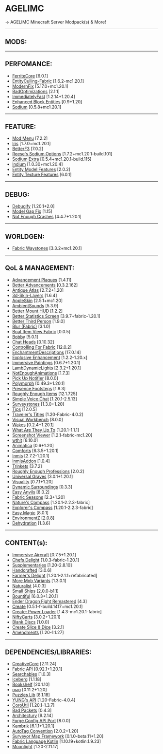 # AGELIMC

-> AGELIMC Minecraft Server Modpack(s) &amp; More!

---
MODS:
---

---
PERFOMANCE:
---
<html><body><ul>
	<li><a href="https://modrinth.com/mod/uXXizFIs">FerriteCore</a> [6.0.1]</li>
	<li><a href="https://modrinth.com/mod/NNAgCjsB">EntityCulling-Fabric</a> [1.6.2-mc1.20.1]</li>
	<li><a href="https://modrinth.com/mod/nmDcB62a">ModernFix</a> [5.17.0+mc1.20.1]</li>	
	<li><a href="https://modrinth.com/mod/g96Z4WVZ">BadOptimizations</a> [2.1.1]</li>
	<li><a href="https://modrinth.com/mod/5ZwdcRci">ImmediatelyFast</a> [1.2.14+1.20.4]</li>
	<li><a href="https://modrinth.com/mod/OVuFYfre">Enhanced Block Entities</a> [0.9+1.20]</li>
	<li><a href="https://modrinth.com/mod/AANobbMI">Sodium</a> [0.5.8+mc1.20.1]</li>
</ul></body></html>

---
FEATURE:
---
<html><body><ul>
	<li><a href="https://modrinth.com/mod/mOgUt4GM">Mod Menu</a> [7.2.2]</li>
	<li><a href="https://modrinth.com/mod/YL57xq9U">Iris</a> [1.7.0+mc1.20.1]</li>
	<li><a href="https://modrinth.com/mod/8shC1gFX">BetterF3</a> [7.0.2]</li>
	<li><a href="https://modrinth.com/mod/Bh37bMuy">Reese's Sodium Options</a> [1.7.2+mc1.20.1-build.101]</li>
	<li><a href="https://modrinth.com/mod/PtjYWJkn">Sodium Extra</a> [0.5.4+mc1.20.1-build.115]</li>
	<li><a href="https://modrinth.com/mod/Orvt0mRa">Indium</a> [1.0.30+mc1.20.4]</li>
	<li><a href="https://modrinth.com/mod/4I1XuqiY">Entity Model Features</a> [2.0.2]</li>
	<li><a href="https://modrinth.com/mod/BVzZfTc1">Entity Texture Features</a> [6.0.1]</li>
</ul></body></html>

---
DEBUG:
---
<html><body><ul>
	<li><a href="https://modrinth.com/mod/QwxR6Gcd">Debugify</a> [1.20.1+2.0]</li>
	<li><a href="https://modrinth.com/mod/QdG47OkI">Model Gap Fix</a> [1.15]</li>
	<li><a href="https://modrinth.com/mod/yM94ont6">Not Enough Crashes</a> [4.4.7+1.20.1]</li>
</ul></body></html>

---  
WORLDGEN:  
---  
<html><body><ul>
	<li><a href="https://modrinth.com/mod/sTZr7NVo">Fabric Waystones</a> [3.3.2+mc1.20.1]</li>
</ul></body></html>

---
QoL & MANAGEMENT:  
---
<html><body><ul>
	<li><a href="https://modrinth.com/mod/9NM0dXub">Advancement Plaques</a> [1.4.11]</li>
	<li><a href="https://modrinth.com/mod/Q2OqKxDG">Better Advancements</a> [0.3.2.162]</li>
	<li><a href="https://modrinth.com/mod/Y5Ve4Ui4">Antique Atlas</a> [2.7.2+1.20]</li>
	<li><a href="https://modrinth.com/mod/zV5r3pPn">3d-Skin-Layers</a> [1.6.4]</li>
	<li><a href="https://modrinth.com/mod/EsAfCjCV">AppleSkin</a> [2.5.1+mc1.20]</li>
	<li><a href="https://modrinth.com/mod/fM515JnW">AmbientSounds</a> [5.3.9]</li>
	<li><a href="https://modrinth.com/mod/kqJFAPU9">Better Mount HUD</a> [1.2.2]</li>
	<li><a href="https://modrinth.com/mod/n6PXGAoM">Better Statistics Screen</a> [3.9.7+fabric-1.20.1]</li>
	<li><a href="https://modrinth.com/mod/G1s2WpNo">Better Third Person</a> [1.9.0]</li>
	<li><a href="https://modrinth.com/mod/NK39zBp2">Blur (Fabric)</a> [3.1.0]</li>
	<li><a href="https://modrinth.com/mod/BdKIyOLe">Boat Item View Fabric</a> [0.0.5]</li>
	<li><a href="https://modrinth.com/mod/M08ruV16">Bobby</a> [5.0.1]</li>
	<li><a href="https://modrinth.com/mod/Wb5oqrBJ">Chat Heads</a> [0.10.32]</li>
	<li><a href="https://modrinth.com/mod/xv94TkTM">Controlling For Fabric</a> [12.0.2]</li>
	<li><a href="https://modrinth.com/mod/UVtY3ZAC">EnchantmentDescriptions</a> [17.0.14]</li>
	<li><a href="https://modrinth.com/mod/OSQ8mw2r">Explosive Enhancement</a> [1.2.2-1.20.x]</li>
	<li><a href="https://modrinth.com/mod/6txNkua3">Immersive Paintings</a> [0.6.7+1.20.1]</li>
	<li><a href="https://modrinth.com/mod/yBW8D80W">LambDynamicLights</a> [2.3.2+1.20.1]</li>
	<li><a href="https://modrinth.com/mod/MPCX6s5C">NotEnoughAnimations</a> [1.7.3]</li>
	<li><a href="https://modrinth.com/mod/ZX66K16c">Pick Up Notifier</a> [8.0.0]</li>
	<li><a href="https://modrinth.com/mod/tagwiZkJ">Polymorph</a> [0.49.3+1.20.1]</li>
	<li><a href="https://modrinth.com/mod/rcTfTZr3">Presence Footsteps</a> [1.9.3]</li>
	<li><a href="https://modrinth.com/mod/nfn13YXA">Roughly Enough Items</a> [12.1.725]</li>
	<li><a href="https://modrinth.com/mod/9eGKb6K1">Simple Voice Chat</a> [1.20.1-2.5.13]</li>
	<li><a href="https://modrinth.com/mod/f3WJvB4r">Surveystones</a> [1.3.0+1.20]</li>
	<li><a href="https://modrinth.com/mod/AMCbgyVw">Tips</a> [12.0.5]</li>
	<li><a href="https://modrinth.com/mod/JtifUr64">Traveler's Titles</a> [1.20-Fabric-4.0.2]</li>
	<li><a href="https://modrinth.com/mod/kfqD1JRw">Visual Workbench</a> [8.0.0]</li>
	<li><a href="https://modrinth.com/mod/dlNu0RQY">Wakes</a> [0.2.4+1.20.1]</li>
	<li><a href="https://modrinth.com/mod/AtB5mHky">What Are They Up To</a> [1.20.1-1.1.1]</li>
	<li><a href="https://modrinth.com/mod/laNoi025">Screenshot Viewer</a> [1.2.1-fabric-mc1.20]</li>
	<li><a href="https://modrinth.com/mod/6AQIaxuO">wthit</a> [8.10.0]</li>
	<li><a href="https://modrinth.com/mod/PRN43VSY">Animatica</a> [0.6+1.20]</li>
	<li><a href="https://modrinth.com/mod/SaCpeal4">Comforts</a> [6.3.5+1.20.1]</li>
	<li><a href="https://modrinth.com/mod/I0UYcPa0">Inmis</a> [2.7.2-1.20.1]</li>
	<li><a href="https://modrinth.com/mod/c4aa1Mqq">InmisAddon</a> [1.0.4]</li>
	<li><a href="https://modrinth.com/mod/5aaWibi9">Trinkets</a> [3.7.2]</li>
	<li><a href="https://modrinth.com/mod/V8XJ8f5f">Roughly Enough Professions</a> [2.0.2]</li>
	<li><a href="https://modrinth.com/mod/yn9u3ypm">Universal Graves</a> [3.0.1+1.20.1]</li>
	<li><a href="https://modrinth.com/mod/rI0hvYcd">Visuality</a> [0.7.1+1.20]</li>
	<li><a href="https://modrinth.com/mod/H7fshfpD">Dynamic Surroundings</a> [0.3.3]</li>
	<li><a href="https://modrinth.com/mod/OZBR5JT5">Easy Anvils</a> [8.0.2]</li>
	<li><a href="https://modrinth.com/mod/KJe6y9Eu">Fabric Seasons</a> [2.3+1.20]</li>
	<li><a href="https://modrinth.com/mod/fPetb5Kh">Nature's Compass</a> [1.20.1-2.2.3-fabric]</li>
	<li><a href="https://modrinth.com/mod/RV1qfVQ8">Explorer's Compass</a> [1.20.1-2.2.3-fabric]</li>
	<li><a href="https://modrinth.com/mod/9hx3AbJM">Easy Magic</a> [8.0.1]</li>
 	<li><a href="https://modrinth.com/mod/TggYmc6t">EnvironmentZ</a> [2.0.8]</li>
	<li><a href="https://modrinth.com/mod/qWDh3G0p">Dehydration</a> [1.3.6]</li>
</ul></body></html>

---
CONTENT(s):
---
<html><body><ul>
	<li><a href="https://modrinth.com/mod/x3HZvrj6">Immersive Aircraft</a> [0.7.5+1.20.1]</li>
	<li><a href="https://modrinth.com/mod/pvcsfne4">Chefs Delight</a> [1.0.3-fabric-1.20.1]</li>
	<li><a href="https://modrinth.com/mod/fFEIiSDQ">Supplementaries</a> [1.20-2.8.10]</li>
	<li><a href="https://modrinth.com/mod/pJmCFF0p">Handcrafted</a> [3.0.6]</li>
	<li><a href="https://modrinth.com/mod/7vxePowz">Farmer's Delight</a> [1.20.1-2.1.1+refabricated]</li>
	<li><a href="https://modrinth.com/mod/JiEhJ3WG">More Mob Variants</a> [1.3.0.1]</li>
	<li><a href="https://modrinth.com/mod/F8BQNPWX">Naturalist</a> [4.0.3]</li>
	<li><a href="https://modrinth.com/mod/rGWEHQrP">Small Ships</a> [2.0.0-b1.1]</li>
	<li><a href="https://modrinth.com/mod/BpwWFOVM">Bountiful</a> [6.0.3+1.20.1]</li>
	<li><a href="https://modrinth.com/mod/HQsBdHGd">Ender Dragon Fight Remastered</a> [4.3]</li>
	<li><a href="https://modrinth.com/mod/Xbc0uyRg">Create</a> [0.5.1-f-build.1417+mc1.20.1]</li>
	<li><a href="https://modrinth.com/mod/E9MuZ1zB">Create: Power Loader</a> [1.4.3-mc1.20.1-fabric]</li>
	<li><a href="https://modrinth.com/mod/CXd6g9xp">NiftyCarts</a> [3.0.2+1.20.1]</li>
	<li><a href="https://modrinth.com/mod/LOAzExdy">Blank Discs</a> [1.0.0]</li>
	<li><a href="https://modrinth.com/mod/GmjmRQ0A">Create Slice &amp; Dice</a> [3.2.1]</li>
	<li><a href="https://modrinth.com/mod/6iTJugQR">Amendments</a> [1.20-1.1.27]</li>
</ul></body></html>

---
DEPENDENCIES/LIBRARIES:  
---
<html><body><ul>
	<li><a href="https://modrinth.com/mod/OsZiaDHq">CreativeCore</a> [2.11.24]</li>
	<li><a href="https://modrinth.com/mod/P7dR8mSH">Fabric API</a> [0.92.1+1.20.1]</li>
	<li><a href="https://modrinth.com/mod/fuuu3xnx">Searchables</a> [1.0.3]</li>
	<li><a href="https://modrinth.com/mod/5faXoLqX">Iceberg</a> [1.1.18]</li>
	<li><a href="https://modrinth.com/mod/uy4Cnpcm">Bookshelf</a> [20.1.10]</li>
	<li><a href="https://modrinth.com/mod/ccKDOlHs">oωo</a> [0.11.2+1.20]</li>
	<li><a href="https://modrinth.com/mod/QAGBst4M">Puzzles Lib</a> [8.1.18]</li>
	<li><a href="https://modrinth.com/mod/Ua7DFN59">YUNG's API</a> [1.20-Fabric-4.0.4]</li>
	<li><a href="https://modrinth.com/mod/rLLJ1OZM">CoroUtil</a> [1.20.1-1.3.7]</li>
	<li><a href="https://modrinth.com/mod/ftdbN0KK">Bad Packets</a> [0.4.3]</li>
	<li><a href="https://modrinth.com/mod/lhGA9TYQ">Architectury</a> [9.2.14]</li>
	<li><a href="https://modrinth.com/mod/ohNO6lps">Forge Config API Port</a> [8.0.0]</li>
	<li><a href="https://modrinth.com/mod/zfbCkvdZ">Kambrik</a> [6.1.1+1.20.1]</li>
	<li><a href="https://modrinth.com/mod/8FdYDHF5">AutoTag Convention</a> [2.0.2+1.20]</li>
	<li><a href="https://modrinth.com/mod/4KjqhPc9">Surveyor Map Framework</a> [0.1.0-beta.11+1.20]</li>
	<li><a href="https://modrinth.com/mod/Ha28R6CL">Fabric Language Kotlin</a> [1.10.19+kotlin.1.9.23]</li>
	<li><a href="https://modrinth.com/mod/twkfQtEc">Moonlight</a> [1.20-2.11.17]</li>
</ul></body></html>


